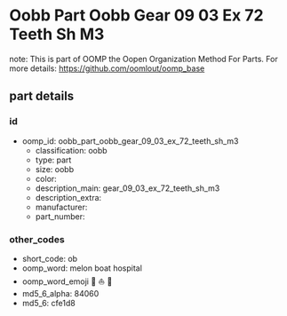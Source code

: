 # Oobb Part Oobb Gear 09 03 Ex 72 Teeth Sh M3  

note: This is part of OOMP the Oopen Organization Method For Parts. For more details: https://github.com/oomlout/oomp_base

##  part details





### id
* oomp_id: oobb_part_oobb_gear_09_03_ex_72_teeth_sh_m3
  * classification: oobb
  * type: part
  * size: oobb
  * color: 
  * description_main: gear_09_03_ex_72_teeth_sh_m3
  * description_extra: 
  * manufacturer: 
  * part_number: 

### other_codes
* short_code: ob
* oomp_word: melon boat hospital
* oomp_word_emoji :melon: :boat: :hospital:
* md5_6_alpha: 84060
* md5_6: cfe1d8